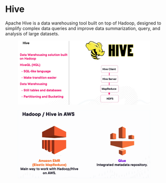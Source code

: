 # Hive

Apache Hive is a data warehousing tool built on top of Hadoop, designed to simplify complex data queries and improve data summarization, query, and analysis of large datasets.

<figure><img src="../../../../../.gitbook/assets/image (41) (1) (1) (1).png" alt=""><figcaption></figcaption></figure>

<figure><img src="../../../../../.gitbook/assets/image (42) (1) (1) (1).png" alt=""><figcaption></figcaption></figure>

